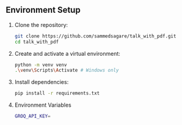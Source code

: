 ## Environment Setup

1. Clone the repository:

   ```bash
   git clone https://github.com/sammedsagare/talk_with_pdf.git
   cd talk_with_pdf
   ```

2. Create and activate a virtual environment:

   ```bash
   python -m venv venv
   .\venv\Scripts\Activate # Windows only
   ```

3. Install dependencies:

   ```bash
   pip install -r requirements.txt
   ```

4. Environment Variables
   ```bash
   GROQ_API_KEY=
   ```

